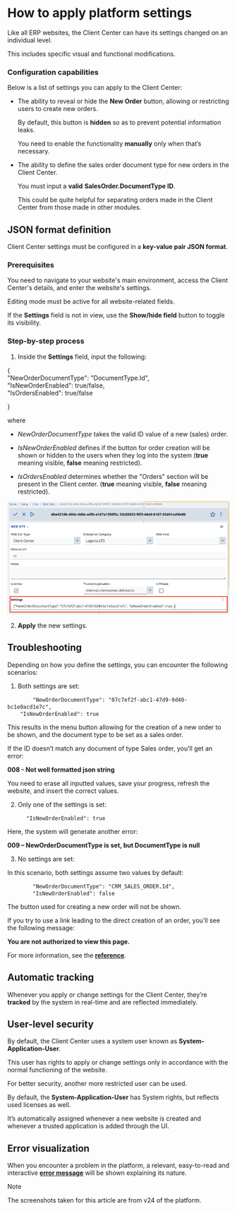 # How to apply platform settings

Like all ERP websites, the Client Center can have its settings changed on an individual level. 

This includes specific visual and functional modifications. 

### Configuration capabilities

Below is a list of settings you can apply to the Client Center:

- The ability to reveal or hide the **New Order** button, allowing or restricting users to create new orders.

    By default, this button is **hidden** so as to prevent potential information leaks.

    You need to enable the functionality **manually** only when that’s necessary.

- The ability to define the sales order document type for new orders in the Client Center. 

    You must input a **valid** **SalesOrder.DocumentType ID**. 

    This could be quite helpful for separating orders made in the Client Center from those made in other modules.

## JSON format definition

Client Center settings must be configured in a **key-value pair JSON format**. 

### Prerequisites

You need to navigate to your website's main environment, access the Client Center's details, and enter the website's settings. 

Editing mode must be active for all website-related fields. 

If the **Settings** field is not in view, use the **Show/hide field** button to toggle its visibility.

### Step-by-step process

1.	Inside the **Settings** field, input the following:

{<br>
    		"NewOrderDocumentType": "DocumentType.Id",<br>
    		"IsNewOrderEnabled": true/false, <br>"IsOrdersEnabled": true/false<br>

}

where 

- *NewOrderDocumentType* takes the valid ID value of a new (sales) order.

-  _IsNewOrderEnabled_ defines if the button for order creation will be shown or hidden to the users when they log into the system (**true** meaning visible, **false** meaning restricted).
- *IsOrdersEnabled* determines whether the "Orders" section will be present in the Client center. (**true** meaning visible, **false** meaning restricted).

![picture](pictures/settings_code.png)

2.	**Apply** the new settings.

## Troubleshooting

Depending on how you define the settings, you can encounter the following scenarios:

1.	Both settings are set:

```
    	"NewOrderDocumentType": "07c7ef2f-abc1-47d9-9d40-bc1e0acd1e7c",
   	"IsNewOrderEnabled": true
```

This results in the menu button allowing for the creation of a new order to be shown, and the document type to be set as a sales order.

If the ID doesn’t match any document of type Sales order, you’ll get an error:

**008 - Not well formatted json string**

You need to erase all inputted values, save your progress, refresh the website, and insert the correct values.

2.	Only one of the settings is set:

```
   	  "IsNewOrderEnabled": true
```

Here, the system will generate another error:

**009 – NewOrderDocumentType is set, but DocumentType is null**

3.	No settings are set:

In this scenario, both settings assume two values by default:

```
    	"NewOrderDocumentType": "CRM_SALES_ORDER.Id",
        "IsNewOrderEnabled": false
```

The button used for creating a new order will not be shown. 

If you try to use a link leading to the direct creation of an order, you’ll see the following message:

**You are not authorized to view this page.**

For more information, see the **[reference](https://docs.erp.net/tech/modules/crm/clientcenter/reference.html)**.

## Automatic tracking

Whenever you apply or change settings for the Client Center, they’re **tracked** by the system in real-time and are reflected immediately.

## User-level security

By default, the Client Center uses a system user known as **System-Application-User**. 

This user has rights to apply or change settings only in accordance with the normal functioning of the website. 

For better security, another more restricted user can be used. 

By default, the **System-Application-User** has System rights, but reflects used licenses as well. 

It’s automatically assigned whenever a new website is created and whenever a trusted application is added through the UI.

## Error visualization

When you encounter a problem in the platform, a relevant, easy-to-read and interactive **[error message](https://docs.erp.net/tech/modules/crm/clientcenter/reference.html#error-exception-codes)** will be shown explaining its nature. 

> [!NOTE]
> 
> The screenshots taken for this article are from v24 of the platform.
